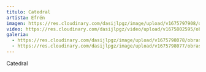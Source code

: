 ```yaml
---
titulo: Catedral
artista: Efrén
imagen: https://res.cloudinary.com/dasijlpgz/image/upload/v1675797908/obras/EFr%C3%A9n/Imagen_principal_Catedral_Efren.png
video: https://res.cloudinary.com/dasijlpgz/video/upload/v1675802595/obras/EFr%C3%A9n/230207_Efren_Catedral_comprimido1.mp4
galeria:
  - https://res.cloudinary.com/dasijlpgz/image/upload/v1675798078/obras/EFr%C3%A9n/Snapshot_2.png
  - https://res.cloudinary.com/dasijlpgz/image/upload/v1675798077/obras/EFr%C3%A9n/Snapshot_1.png
---
```

C﻿atedral